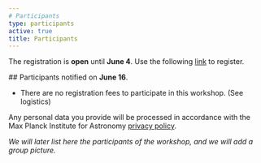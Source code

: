 ```yaml
---
# Participants
type: participants
active: true
title: Participants
---
```


<i class="fa-solid fa-people-group"></i> The registration is **open** until **June 4**.
Use the following [link](https://docs.google.com/forms/d/e/1FAIpQLSeUo6m147fyGmsf3p-0MLy9q4y_sU5Yr3TacNZpEKAsKIkPAA/viewform?usp=dialog) to register.

##<i class="fa-solid fa-envelope-open-text"></i> Participants notified on **June 16**.

* There are no registration fees to participate in this workshop. (See logistics)

<i class="fa-solid fa-file-shield"></i> Any personal data you provide will be processed in accordance with the Max Planck Institute for Astronomy [privacy policy](http://www.mpia.de/privacy-policy).

_We will later list here the participants of the workshop, and we will add a group picture._

